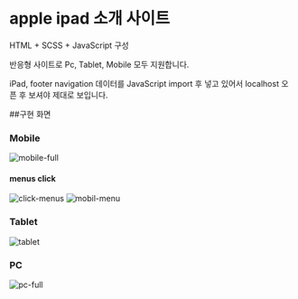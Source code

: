 # apple ipad 소개 사이트

HTML + SCSS + JavaScript 구성

반응형 사이트로 Pc, Tablet, Mobile 모두 지원합니다.

iPad, footer navigation 데이터를 JavaScript import 후 넣고 있어서 localhost 오픈 후 보셔야 제대로 보입니다.

##구현 화면
### Mobile
![mobile-full](https://github.com/doryJyeon/apple_ipad_clone/assets/125242321/e5e0ad9b-cb6c-41c3-8e5e-d3da9e5cd3c0)

#### menus click
![click-menus](https://github.com/doryJyeon/apple_ipad_clone/assets/125242321/1a463d80-c0e9-4d42-8501-02c74a177634)
![mobil-menu](https://github.com/doryJyeon/apple_ipad_clone/assets/125242321/e7cfd622-adc3-4178-bbca-56eb35cb19a8)

### Tablet
![tablet](https://github.com/doryJyeon/apple_ipad_clone/assets/125242321/2c4a5782-d0de-455e-b33f-887646679171)

### PC
![pc-full](https://github.com/doryJyeon/apple_ipad_clone/assets/125242321/6609b370-d197-4a25-beea-d8d00fc67c06)
